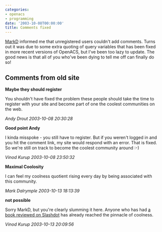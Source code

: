 ```yaml
---
categories:
- openacs
- programming
date: '2003-10-08T00:00:00'
title: Comments fixed
---
```



[MarkD](http://badgertronics.com/blog) informed me that unregistered users couldn't add comments. Turns out it was due to some extra quoting of query variables that has been fixed in more recent versions of OpenACS, but I've been too lazy to update. The good news is that all of you who've been dying to tell me off can finally do so!

<div id="comment-box">
<h2>Comments from old site</h2>

<div class="one-comment">
<p><b>Maybe they should register</b></p>
<p>
You shouldn't have fixed the problem these people should take the time
to register with your site and become part of one the coolest
communities on the web.

</p>
<address class="signature">
<span class="author">Andy Drout</span>
<span class="date">2003-10-08 20:30:28</span>
</address>
</div>

<div class="my-comment">
<p><b>Good point Andy</b></p>
<p>
I kinda misspoke - you still have to register. But if you weren't
logged in and you hit the comment link, my site would respond with an
error. That is fixed. So we're still on track to become the coolest
community around :-)
</p>
<address class="signature">
<span class="author">Vinod Kurup</span>
<span class="date">2003-10-08 23:50:32</span>
</address>
</div>

<div class="one-comment">
<p><b>Maximal Coolosity</b></p>
<p>
I can feel my coolness quotient rising every day by being associated
with this community.
</p>
<address class="signature">
<span class="author">Mark Dalrymple</span>
<span class="date">2003-10-13 18:13:39</span>
</address>
</div>

<div class="my-comment">
<p><b>not possible</b></p>
<p>
Sorry MarkD, but you're clearly slumming it here. Anyone who has had
<a href="http://books.slashdot.org/article.pl?sid=03/07/01/1636204">a
book reviewed on Slashdot</a> has already reached the pinnacle of
coolness.
</p>
<address class="signature">
<span class="author">Vinod Kurup</span>
<span class="date">2003-10-13 20:09:56</span>
</address>
</div>

</div>
